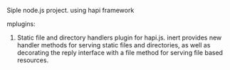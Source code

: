 Siple node.js project.
using hapi framework

mplugins: 
1. Static file and directory handlers plugin for hapi.js.
inert provides new handler methods for serving static files and directories, as well as decorating the reply interface with a file method for serving file based resources.